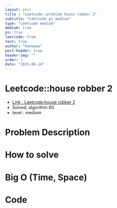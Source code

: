 ```yaml
---
layout: post
title : "Leetcode::problem house robber 2"
subtitle: "Leetcode ps medium"
type: "Leetcode medium"
medium: true
ps: true
leetcode: true
text: true
author: "beenpow"
post-header: true
header-img: ""
order: 1
date: "2025-06-14"
---
```


# Leetcode::house robber 2
- [Link : Leetcode:house robber 2]()
- Solved, algorithm 60
- level : medium
# Problem Description

# How to solve


# Big O (Time, Space)

# Code

```cpp

```